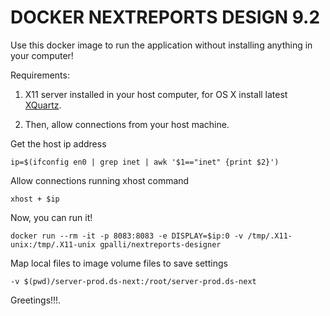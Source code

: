 # DOCKER NEXTREPORTS DESIGN 9.2

Use this docker image to run the application without installing anything in your computer!

Requirements:

1) X11 server installed in your host computer, for OS X install latest [XQuartz](https://www.xquartz.org/).

2) Then, allow connections from your host machine.

Get the host ip address
```
ip=$(ifconfig en0 | grep inet | awk '$1=="inet" {print $2}')
```

Allow connections running xhost command

```
xhost + $ip
```

Now, you can run it!

```
docker run --rm -it -p 8083:8083 -e DISPLAY=$ip:0 -v /tmp/.X11-unix:/tmp/.X11-unix gpalli/nextreports-designer
```
Map local files to image volume files to save settings

```
-v $(pwd)/server-prod.ds-next:/root/server-prod.ds-next
```

Greetings!!!.
